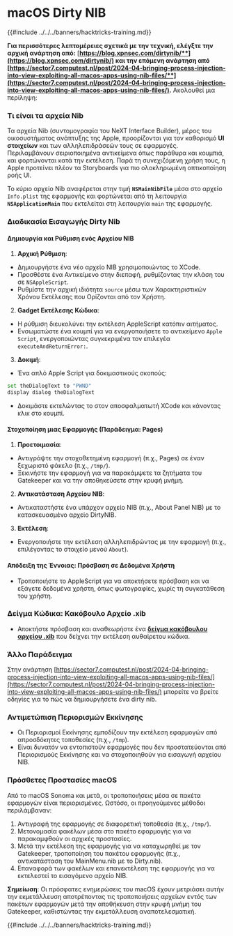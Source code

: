 # macOS Dirty NIB

{{#include ../../../banners/hacktricks-training.md}}

**Για περισσότερες λεπτομέρειες σχετικά με την τεχνική, ελέγξτε την αρχική ανάρτηση από:** [**https://blog.xpnsec.com/dirtynib/**](https://blog.xpnsec.com/dirtynib/) και την επόμενη ανάρτηση από [**https://sector7.computest.nl/post/2024-04-bringing-process-injection-into-view-exploiting-all-macos-apps-using-nib-files/**](https://sector7.computest.nl/post/2024-04-bringing-process-injection-into-view-exploiting-all-macos-apps-using-nib-files/)**.** Ακολουθεί μια περίληψη:

### Τι είναι τα αρχεία Nib

Τα αρχεία Nib (συντομογραφία του NeXT Interface Builder), μέρος του οικοσυστήματος ανάπτυξης της Apple, προορίζονται για τον καθορισμό **UI στοιχείων** και των αλληλεπιδράσεών τους σε εφαρμογές. Περιλαμβάνουν σειριοποιημένα αντικείμενα όπως παράθυρα και κουμπιά, και φορτώνονται κατά την εκτέλεση. Παρά τη συνεχιζόμενη χρήση τους, η Apple προτείνει πλέον τα Storyboards για πιο ολοκληρωμένη οπτικοποίηση ροής UI.

Το κύριο αρχείο Nib αναφέρεται στην τιμή **`NSMainNibFile`** μέσα στο αρχείο `Info.plist` της εφαρμογής και φορτώνεται από τη λειτουργία **`NSApplicationMain`** που εκτελείται στη λειτουργία `main` της εφαρμογής.

### Διαδικασία Εισαγωγής Dirty Nib

#### Δημιουργία και Ρύθμιση ενός Αρχείου NIB

1. **Αρχική Ρύθμιση**:
- Δημιουργήστε ένα νέο αρχείο NIB χρησιμοποιώντας το XCode.
- Προσθέστε ένα Αντικείμενο στην διεπαφή, ρυθμίζοντας την κλάση του σε `NSAppleScript`.
- Ρυθμίστε την αρχική ιδιότητα `source` μέσω των Χαρακτηριστικών Χρόνου Εκτέλεσης που Ορίζονται από τον Χρήστη.
2. **Gadget Εκτέλεσης Κώδικα**:
- Η ρύθμιση διευκολύνει την εκτέλεση AppleScript κατόπιν αιτήματος.
- Ενσωματώστε ένα κουμπί για να ενεργοποιήσετε το αντικείμενο `Apple Script`, ενεργοποιώντας συγκεκριμένα τον επιλεγέα `executeAndReturnError:`.
3. **Δοκιμή**:

- Ένα απλό Apple Script για δοκιμαστικούς σκοπούς:

```bash
set theDialogText to "PWND"
display dialog theDialogText
```

- Δοκιμάστε εκτελώντας το στον αποσφαλματωτή XCode και κάνοντας κλικ στο κουμπί.

#### Στοχοποίηση μιας Εφαρμογής (Παράδειγμα: Pages)

1. **Προετοιμασία**:
- Αντιγράψτε την στοχοθετημένη εφαρμογή (π.χ., Pages) σε έναν ξεχωριστό φάκελο (π.χ., `/tmp/`).
- Ξεκινήστε την εφαρμογή για να παρακάμψετε τα ζητήματα του Gatekeeper και να την αποθηκεύσετε στην κρυφή μνήμη.
2. **Αντικατάσταση Αρχείου NIB**:
- Αντικαταστήστε ένα υπάρχον αρχείο NIB (π.χ., About Panel NIB) με το κατασκευασμένο αρχείο DirtyNIB.
3. **Εκτέλεση**:
- Ενεργοποιήστε την εκτέλεση αλληλεπιδρώντας με την εφαρμογή (π.χ., επιλέγοντας το στοιχείο μενού `About`).

#### Απόδειξη της Έννοιας: Πρόσβαση σε Δεδομένα Χρήστη

- Τροποποιήστε το AppleScript για να αποκτήσετε πρόσβαση και να εξάγετε δεδομένα χρήστη, όπως φωτογραφίες, χωρίς τη συγκατάθεση του χρήστη.

### Δείγμα Κώδικα: Κακόβουλο Αρχείο .xib

- Αποκτήστε πρόσβαση και αναθεωρήστε ένα [**δείγμα κακόβουλου αρχείου .xib**](https://gist.github.com/xpn/16bfbe5a3f64fedfcc1822d0562636b4) που δείχνει την εκτέλεση αυθαίρετου κώδικα.

### Άλλο Παράδειγμα

Στην ανάρτηση [https://sector7.computest.nl/post/2024-04-bringing-process-injection-into-view-exploiting-all-macos-apps-using-nib-files/](https://sector7.computest.nl/post/2024-04-bringing-process-injection-into-view-exploiting-all-macos-apps-using-nib-files/) μπορείτε να βρείτε οδηγίες για το πώς να δημιουργήσετε ένα dirty nib.&#x20;

### Αντιμετώπιση Περιορισμών Εκκίνησης

- Οι Περιορισμοί Εκκίνησης εμποδίζουν την εκτέλεση εφαρμογών από απροσδόκητες τοποθεσίες (π.χ., `/tmp`).
- Είναι δυνατόν να εντοπιστούν εφαρμογές που δεν προστατεύονται από Περιορισμούς Εκκίνησης και να στοχοποιηθούν για εισαγωγή αρχείου NIB.

### Πρόσθετες Προστασίες macOS

Από το macOS Sonoma και μετά, οι τροποποιήσεις μέσα σε πακέτα εφαρμογών είναι περιορισμένες. Ωστόσο, οι προηγούμενες μέθοδοι περιλάμβαναν:

1. Αντιγραφή της εφαρμογής σε διαφορετική τοποθεσία (π.χ., `/tmp/`).
2. Μετονομασία φακέλων μέσα στο πακέτο εφαρμογής για να παρακαμφθούν οι αρχικές προστασίες.
3. Μετά την εκτέλεση της εφαρμογής για να καταχωρηθεί με τον Gatekeeper, τροποποίηση του πακέτου εφαρμογής (π.χ., αντικατάσταση του MainMenu.nib με το Dirty.nib).
4. Επαναφορά των φακέλων και επανεκτέλεση της εφαρμογής για να εκτελεστεί το εισαγόμενο αρχείο NIB.

**Σημείωση**: Οι πρόσφατες ενημερώσεις του macOS έχουν μετριάσει αυτήν την εκμετάλλευση αποτρέποντας τις τροποποιήσεις αρχείων εντός των πακέτων εφαρμογών μετά την αποθήκευση στην κρυφή μνήμη του Gatekeeper, καθιστώντας την εκμετάλλευση αναποτελεσματική.

{{#include ../../../banners/hacktricks-training.md}}
